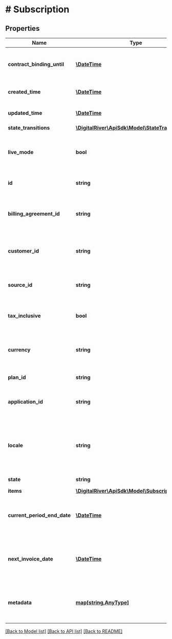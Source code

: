 # # Subscription

## Properties

Name | Type | Description | Notes
------------ | ------------- | ------------- | -------------
**contract_binding_until** | [**\DateTime**](\DateTime.md) | Represents the date and time when the subscription&#39;s contract expires. | [optional] 
**created_time** | [**\DateTime**](\DateTime.md) | The time when the Subscription was created | [optional] 
**updated_time** | [**\DateTime**](\DateTime.md) | The time when the Subscription was last updated. | [optional] 
**state_transitions** | [**\DigitalRiver\ApiSdk\Model\StateTransitions**](StateTransitions.md) |  | [optional] 
**live_mode** | **bool** | Has the value true if the object exists in live mode or the value false if the object exists in test mode. | [optional] 
**id** | **string** | The unique identifier of the Subscription. | [optional] 
**billing_agreement_id** | **string** | The billing agreement identifier that is obtained from the subscription&#39;s acquisition order. | [optional] 
**customer_id** | **string** | The Customer identifier that is obtained from the subscription&#39;s acquisition order. | [optional] 
**source_id** | **string** | The unique identifier of the subscription&#39;s reusable payment source. | [optional] 
**tax_inclusive** | **bool** | If true indicates that the prices supplied are tax inclusive. | [optional] 
**currency** | **string** | Three-letter ISO currency code (e.g. \&quot;USD\&quot; or \&quot;EUR\&quot;). | 
**plan_id** | **string** | The Plan identifier. | 
**application_id** | **string** | The identifier of the client application that created the subscription. | [optional] 
**locale** | **string** | A locale designator that combines a two-letter ISO 639-1 language code with a ISO 3166-1 alpha-2 country code. | [optional] 
**state** | **string** | The state of the subscription | [optional] 
**items** | [**\DigitalRiver\ApiSdk\Model\SubscriptionItems[]**](SubscriptionItems.md) |  | [optional] 
**current_period_end_date** | [**\DateTime**](\DateTime.md) | Represents the date and time when the subscription&#39;s current billing period ends. | [optional] 
**next_invoice_date** | [**\DateTime**](\DateTime.md) | Represents the date and time when Digital River next opens an invoice and starts the billing process. | [optional] 
**metadata** | [**map[string,AnyType]**](AnyType.md) | Key-value pairs used to store additional data. Value can be string, boolean or integer types. | [optional] 

[[Back to Model list]](../../README.md#documentation-for-models) [[Back to API list]](../../README.md#documentation-for-api-endpoints) [[Back to README]](../../README.md)


